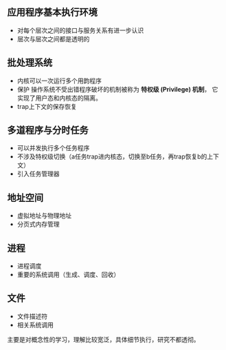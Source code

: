 ## 应用程序基本执行环境
* 对每个层次之间的接口与服务关系有进一步认识
* 层次与层次之间都是透明的
## 批处理系统 
* 内核可以一次运行多个用韵程序
* 保护 操作系统不受出错程序破坏的机制被称为 **特权级 (Privilege) 机制**， 它实现了用户态和内核态的隔离。
* trap上下文的保存恢复
## 多道程序与分时任务
* 可以并发执行多个任务程序
* 不涉及特权级切换（a任务trap进内核态，切换至b任务，再trap恢复b的上下文）
* 引入任务管理器
## 地址空间
* 虚拟地址与物理地址
* 分页式内存管理
## 进程
* 进程调度
* 重要的系统调用（生成、调度、回收）
## 文件
* 文件描述符
* 相关系统调用

主要是对概念性的学习，理解比较宽泛，具体细节执行，研究不都透彻。
